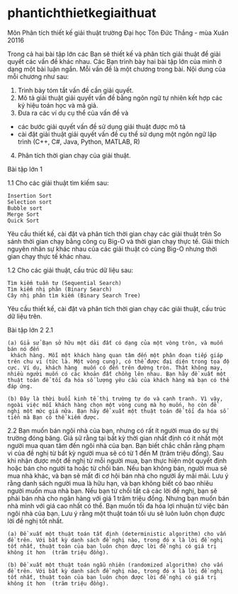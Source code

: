 # phantichthietkegiaithuat
Môn Phân tích thiết kế giải thuật trường Đại học Tôn Đức Thắng - mùa Xuân 20116

Trong cả hai bài tập lớn các Bạn sẽ thiết kế và phân tích giải thuật để giải quyết các vấn đề khác nhau. Các Bạn trình bày hai bài tập lớn của mình ở dạng một bài luận ngắn. Mỗi vấn đề là một chương trong bài. Nội dung của mỗi chương như sau:
1. Trình bày tóm tắt vấn đề cần giải quyết.
2. Mô tả giải thuật giải quyết vấn đề bằng ngôn ngữ tự nhiên kết hợp các ký hiệu toán học và mã giả. 
3. Đưa ra các ví dụ cụ thể của vấn đề và
+ các bước giải quyết vấn đề sử dụng giải thuật được mô tả
+ cài đặt giải thuật giải quyết vấn đề cụ thể sử dụng một ngôn ngữ lập trình (C++, C#, Java, Python, MATLAB, R)  
4. Phân tích thời gian chạy của giải thuật.

Bài tập lớn 1

1.1 Cho các giải thuật tìm kiếm sau:

    Insertion Sort
    Selection sort
    Bubble sort
    Merge Sort
    Quick Sort
  
Yêu cầu thiết kế, cài đặt và phân tích thời gian chạy các giải thuật trên
So sánh thời gian chạy bằng công cụ Big-O và thời gian chạy thực tế. Giải thích nguyên nhân sự khác nhau của các giải thuật có cùng Big-O nhưng thời gian chạy thực tế khác nhau.

1.2 Cho các giải thuật, cấu trúc dữ liệu sau:

    Tìm kiếm tuần tự (Sequential Search)
    Tìm kiếm nhị phân (Binary Search)
    Cây nhị phân tìm kiếm (Binary Search Tree)
  
Yêu cầu thiết kế, cài đặt và phân tích thời gian chạy các giải thuật, cấu trúc dữ liệu trên.

Bài tập lớn 2
2.1 

    (a) Giả sử Bạn sở hữu một dải đất có dạng của một vòng tròn, và muốn bán nó đến 
     khách hàng. Mỗi một khách hàng quan tâm đến một phân đoạn tiếp giáp trên chu vi (tức là. Một vòng cung), có thể được đại diện trong tọa độ cực. Ví dụ, khách hàng  muốn có đến trên đường tròn. Thật không may, nhiều người muốn có các khoản đất chồng lên nhau. Bạn hãy đề xuất một thuật toán để tối đa hóa số lượng yêu cầu của khách hàng mà bạn có thể đáp ứng.

    (b) Đây là thời buổi kinh tế thị trường tự do và cạnh tranh. Vì vậy, ngoài việc mỗi khách hàng chọn một vòng cung mà họ muốn, họ còn đề nghị một mức giá nữa. Bạn hãy đề xuất một thuật toán để tối đa hóa số tiền mà Bạn có thể kiếm được.

2.2 Bạn muốn bán ngôi nhà của bạn, nhưng có rất ít người mua do sự thị trường đóng băng. Giả sử rằng tại bất kỳ thời gian nhất định có ít nhất một người mua quan tâm đến ngôi nhà của bạn. Bạn biết chắc chắn rằng phạm vi của đề nghị từ bất kỳ người mua sẽ có từ 1 đến M (trăm triệu đồng). Sau khi nhận được một đề nghị từ mỗi người mua, bạn thực hiện một quyết định hoặc bán cho người ta hoặc từ chối bán. Nếu bạn không bán, người mua sẽ mua nhà khác, và bạn sẽ mất đi cơ hội bán nhà cho người ấy mãi mãi. Lưu ý rằng danh sách người mua là hữu hạn, và bạn không biết có bao nhiêu người muốn mua nhà bạn. Nếu bạn từ chối tất cả các lời đề nghị, bạn sẽ phải bán nhà cho ngân hàng với giá 1 trăm triệu đồng. Nhưng bạn muốn bán nhà mình với giá cao nhất có thể. Bạn muốn tối đa hóa lợi nhuận từ việc bán ngôi nhà của bạn. Lưu ý rằng một thuật toán tối ưu sẽ luôn luôn chọn được lời đề nghị tốt nhất.

    (a) Đề xuất một thuật toán tất định (deterministic algorithm) cho vấn đề trên. Với bất kỳ danh sách đề nghị nào, trong đó x là lời đề nghị tốt nhất, thuật toán của bạn luôn chọn được lời đề nghị có giá trị không ít hơn  (trăm triệu đồng).

    (b) Đề xuất một thuật toán ngẫu nhiên (randomized algorithm) cho vấn đề trên. Với bất kỳ danh sách đề nghị nào, trong đó x là lời đề nghị tốt nhất, thuật toán của bạn luôn chọn được lời đề nghị có giá trị không ít hơn  (trăm triệu đồng).
